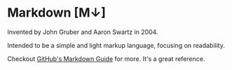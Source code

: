 # Markdown [M↓]

Invented by John Gruber and Aaron Swartz in 2004.

Intended to be a simple and light markup language, focusing on readability.

Checkout [GitHub's Markdown Guide](https://guides.github.com/features/mastering-markdown/) for more. It's a great reference.
